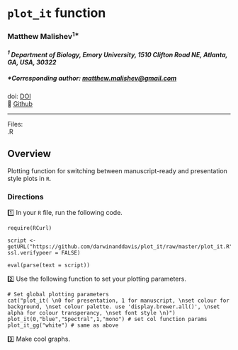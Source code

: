 # `plot_it` function  
### Matthew Malishev<sup>1*</sup>  
#### _<sup>1</sup> Department of Biology, Emory University, 1510 Clifton Road NE, Atlanta, GA, USA, 30322_  

##### *Corresponding author: matthew.malishev@gmail.com    

doi: [DOI](https://github.com/darwinanddavis/plot_it)  
:link: [Github](https://github.com/darwinanddavis/plot_it)    

****** 

Files:  
.R       

## Overview
Plotting function for switching between manuscript-ready and presentation style plots in `R`.  

### Directions
:one: In your `R` file, run the following code.  

```{r}
require(RCurl)

script <- getURL("https://github.com/darwinanddavis/plot_it/raw/master/plot_it.R", ssl.verifypeer = FALSE)

eval(parse(text = script))
```  

:two: Use the following function to set your plotting parameters.  

```{r}
# Set global plotting parameters
cat("plot_it( \n0 for presentation, 1 for manuscript, \nset colour for background, \nset colour palette. use 'display.brewer.all()', \nset alpha for colour transperancy, \nset font style \n)")
plot_it(0,"blue","Spectral",1,"mono") # set col function params
plot_it_gg("white") # same as above
```  

:three: Make cool graphs.  
